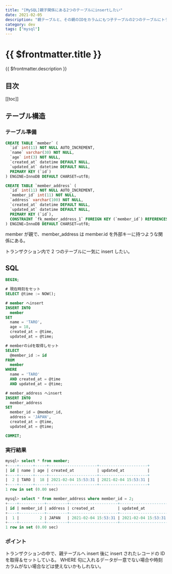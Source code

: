 ```yaml
---
title: "[MySQL]親子関係にある2つのテーブルにinsertしたい"
date: 2021-02-05
description: "親テーブルと、その親のIDをカラムにもつ子テーブルの2つのテーブルにトランザクションで一気にinsertしたい時。"
category: dev
tags: ["mysql"]
---
```


# {{ $frontmatter.title }}

{{ $frontmatter.description }}

## 目次

[[toc]]

## テーブル構造

### テーブル準備

```sql
CREATE TABLE `member` (
  `id` int(11) NOT NULL AUTO_INCREMENT,
  `name` varchar(30) NOT NULL,
  `age` int(3) NOT NULL,
  `created_at` datetime DEFAULT NULL,
  `updated_at` datetime DEFAULT NULL,
  PRIMARY KEY (`id`)
) ENGINE=InnoDB DEFAULT CHARSET=utf8;

CREATE TABLE `member_address` (
  `id` int(11) NOT NULL AUTO_INCREMENT,
  `member_id` int(11) NOT NULL,
  `address` varchar(100) NOT NULL,
  `created_at` datetime DEFAULT NULL,
  `updated_at` datetime DEFAULT NULL,
  PRIMARY KEY (`id`),
  CONSTRAINT `fk_member_address_1` FOREIGN KEY (`member_id`) REFERENCES `member` (`id`)
) ENGINE=InnoDB DEFAULT CHARSET=utf8;
```

member が親で、member_address は member.id を外部キーに持つような関係にある。

トランザクション内で 2 つのテーブルに一気に insert したい。

## SQL

```sql
BEGIN;

# 現在時刻をセット
SELECT @time := NOW();

# member へinsert
INSERT INTO
  member
SET
  name = 'TARO',
  age = 18,
  created_at = @time,
  updated_at = @time;

# memberのidを取得しセット
SELECT
  @member_id := id
FROM
  member
WHERE
  name = 'TARO'
  AND created_at = @time
  AND updated_at = @time;

# member_address へinsert
INSERT INTO
  member_address
SET
  member_id = @member_id,
  address = 'JAPAN',
  created_at = @time,
  updated_at = @time;

COMMIT;
```

### 実行結果

```sql
mysql> select * from member;
+----+------+-----+---------------------+---------------------+
| id | name | age | created_at          | updated_at          |
+----+------+-----+---------------------+---------------------+
|  2 | TARO |  18 | 2021-02-04 15:53:31 | 2021-02-04 15:53:31 |
+----+------+-----+---------------------+---------------------+
1 row in set (0.00 sec)

mysql> select * from member_address where member_id = 2;
+----+-----------+---------+---------------------+---------------------+
| id | member_id | address | created_at          | updated_at          |
+----+-----------+---------+---------------------+---------------------+
|  1 |         2 | JAPAN   | 2021-02-04 15:53:31 | 2021-02-04 15:53:31 |
+----+-----------+---------+---------------------+---------------------+
1 row in set (0.00 sec)
```

### ポイント

トランザクションの中で、親テーブルへ insert 後に insert されたレコードの ID を取得＆セットしている。
WHERE 句に入れるデータが一意でない場合や時刻カラムがない場合などは使えないかもしれない。
